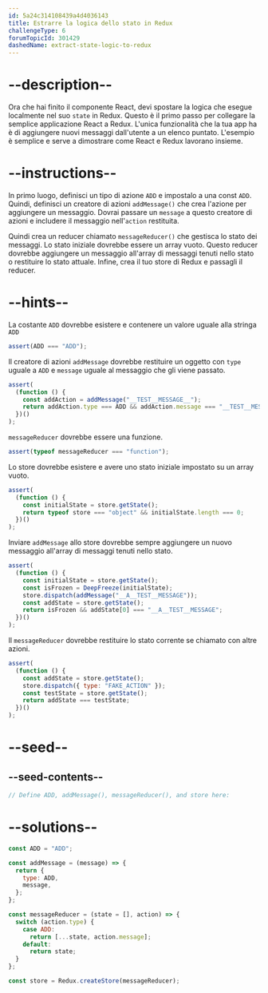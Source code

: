 ```yaml
---
id: 5a24c314108439a4d4036143
title: Estrarre la logica dello stato in Redux
challengeType: 6
forumTopicId: 301429
dashedName: extract-state-logic-to-redux
---
```


# --description--

Ora che hai finito il componente React, devi spostare la logica che esegue localmente nel suo `state` in Redux. Questo è il primo passo per collegare la semplice applicazione React a Redux. L'unica funzionalità che la tua app ha è di aggiungere nuovi messaggi dall'utente a un elenco puntato. L'esempio è semplice e serve a dimostrare come React e Redux lavorano insieme.

# --instructions--

In primo luogo, definisci un tipo di azione `ADD` e impostalo a una const `ADD`. Quindi, definisci un creatore di azioni `addMessage()` che crea l'azione per aggiungere un messaggio. Dovrai passare un `message` a questo creatore di azioni e includere il messaggio nell'`action` restituita.

Quindi crea un reducer chiamato `messageReducer()` che gestisca lo stato dei messaggi. Lo stato iniziale dovrebbe essere un array vuoto. Questo reducer dovrebbe aggiungere un messaggio all'array di messaggi tenuti nello stato o restituire lo stato attuale. Infine, crea il tuo store di Redux e passagli il reducer.

# --hints--

La costante `ADD` dovrebbe esistere e contenere un valore uguale alla stringa `ADD`

```js
assert(ADD === "ADD");
```

Il creatore di azioni `addMessage` dovrebbe restituire un oggetto con `type` uguale a `ADD` e `message` uguale al messaggio che gli viene passato.

```js
assert(
  (function () {
    const addAction = addMessage("__TEST__MESSAGE__");
    return addAction.type === ADD && addAction.message === "__TEST__MESSAGE__";
  })()
);
```

`messageReducer` dovrebbe essere una funzione.

```js
assert(typeof messageReducer === "function");
```

Lo store dovrebbe esistere e avere uno stato iniziale impostato su un array vuoto.

```js
assert(
  (function () {
    const initialState = store.getState();
    return typeof store === "object" && initialState.length === 0;
  })()
);
```

Inviare `addMessage` allo store dovrebbe sempre aggiungere un nuovo messaggio all'array di messaggi tenuti nello stato.

```js
assert(
  (function () {
    const initialState = store.getState();
    const isFrozen = DeepFreeze(initialState);
    store.dispatch(addMessage("__A__TEST__MESSAGE"));
    const addState = store.getState();
    return isFrozen && addState[0] === "__A__TEST__MESSAGE";
  })()
);
```

Il `messageReducer` dovrebbe restituire lo stato corrente se chiamato con altre azioni.

```js
assert(
  (function () {
    const addState = store.getState();
    store.dispatch({ type: "FAKE_ACTION" });
    const testState = store.getState();
    return addState === testState;
  })()
);
```

# --seed--

## --seed-contents--

```jsx
// Define ADD, addMessage(), messageReducer(), and store here:
```

# --solutions--

```jsx
const ADD = "ADD";

const addMessage = (message) => {
  return {
    type: ADD,
    message,
  };
};

const messageReducer = (state = [], action) => {
  switch (action.type) {
    case ADD:
      return [...state, action.message];
    default:
      return state;
  }
};

const store = Redux.createStore(messageReducer);
```
